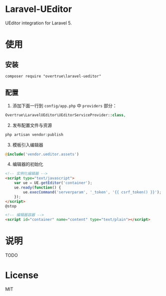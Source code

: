 # Laravel-UEditor

UEditor integration for Laravel 5.

# 使用

## 安装

```shell
composer require "overtrue\laravel-ueditor"
```

## 配置

1. 添加下面一行到 `config/app.php` 中 `providers` 部分：

```php
Overtrue\LaravelUEditor\UEditorServiceProvider::class,
```

2. 发布配置文件与资源

```php
php artisan vendor:publish
```

3. 模板引入编辑器

```php
@include('vendor.ueditor.assets')
```

4. 编辑器的初始化

```html
<!-- 实例化编辑器 -->
<script type="text/javascript">
    var ue = UE.getEditor('container');
    ue.ready(function() {
        ue.execCommand('serverparam', '_token', '{{ csrf_token() }}'); // 设置 CSRF token.
    });
</script>
@stop

<!-- 编辑器容器 -->
<script id="container" name="content" type="text/plain"></script>
```

# 说明

TODO

# License

MIT
